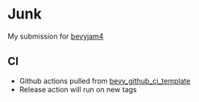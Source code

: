 # Junk

My submission for [bevyjam4](https://itch.io/jam/bevy-jam-4)

## CI

* Github actions pulled from [bevy_github_ci_template](https://github.com/bevyengine/bevy_github_ci_template)
* Release action will run on new tags